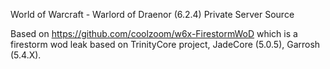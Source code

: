 World of Warcraft - Warlord of Draenor (6.2.4)
Private Server Source

Based on https://github.com/coolzoom/w6x-FirestormWoD which is a firestorm wod leak based on TrinityCore project, JadeCore (5.0.5), Garrosh (5.4.X).
